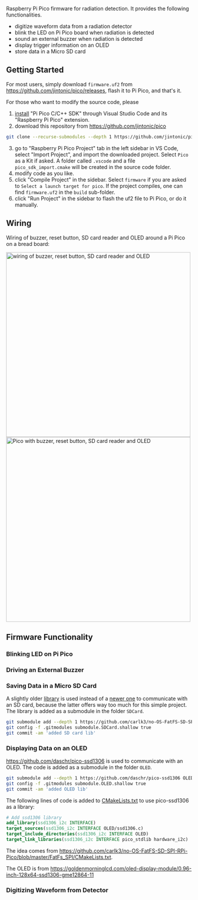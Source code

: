 Raspberry Pi Pico firmware for radiation detection. It provides the following functionalities.

* digitize waveform data from a radiation detector
* blink the LED on Pi Pico board when radiation is detected
* sound an external buzzer when radiation is detected
* display trigger information on an OLED
* store data in a Micro SD card

## Getting Started
For most users, simply download `firmware.uf2` from <https://github.com/jintonic/pico/releases>, flash it to Pi Pico, and that's it.

For those who want to modify the source code, please

1. [install] "Pi Pico C/C++ SDK" through Visual Studio Code and its "Raspberry Pi Pico" extension.
2. download this repository from <https://github.com/jintonic/pico>
```sh
git clone --recurse-submodules --depth 1 https://github.com/jintonic/pico
```
3. go to "Raspberry Pi Pico Project" tab in the left sidebar in VS Code, select "Import Project", and import the downloaded project. Select `Pico` as a Kit if asked. A folder called `.vscode` and a file `pico_sdk_import.cmake` will be created in the source code folder.
4. modify code as you like.
5. click "Compile Project" in the sidebar. Select `firmware` if you are asked to `Select a launch target for pico`. If the project compiles, one can find `firmware.uf2` in the `build` sub-folder.
6. click "Run Project" in the sidebar to flash the uf2 file to Pi Pico, or do it manually.

[install]: https://datasheets.raspberrypi.com/pico/getting-started-with-pico.pdf

## Wiring
Wiring of buzzer, reset button, SD card reader and OLED around a Pi Pico on a bread board:

<img height="500" alt="wiring of buzzer, reset button, SD card reader and OLED" src="https://github.com/user-attachments/assets/aa8cd64e-2b6f-4b83-a76f-b1f3f276e2c8" />
<img height="500" alt="Pico with buzzer, reset button, SD card reader and OLED" src="https://github.com/user-attachments/assets/75766d4e-b454-47be-b969-617ea47397db" />

## Firmware Functionality

### Blinking LED on Pi Pico

### Driving an External Buzzer

### Saving Data in a Micro SD Card
A slightly older [library](https://github.com/carlk3/no-OS-FatFS-SD-SPI-RPi-Pico) is used instead of a [newer one](https://github.com/carlk3/no-OS-FatFS-SD-SDIO-SPI-RPi-Pico) to communicate with an SD card, because the latter offers way too much for this simple project. The library is added as a submodule in the folder `SDCard`.

```sh
git submodule add --depth 1 https://github.com/carlk3/no-OS-FatFS-SD-SPI-RPi-Pico SDCard
git config -f .gitmodules submodule.SDCard.shallow true
git commit -am 'added SD card lib'
```

### Displaying Data on an OLED
<https://github.com/daschr/pico-ssd1306> is used to communicate with an OLED. The code is added as a submodule in the folder `OLED`.

```sh
git submodule add --depth 1 https://github.com/daschr/pico-ssd1306 OLED
git config -f .gitmodules submodule.OLED.shallow true
git commit -am 'added OLED lib'
```

The following lines of code is added to [CMakeLists.txt](CMakeLists.txt) to use pico-ssd1306 as a library:

```cmake
# Add ssd1306 library
add_library(ssd1306_i2c INTERFACE)
target_sources(ssd1306_i2c INTERFACE OLED/ssd1306.c)
target_include_directories(ssd1306_i2c INTERFACE OLED)
target_link_libraries(ssd1306_i2c INTERFACE pico_stdlib hardware_i2c)
```

The idea comes from <https://github.com/carlk3/no-OS-FatFS-SD-SPI-RPi-Pico/blob/master/FatFs_SPI/CMakeLists.txt>.

The OLED is from <https://goldenmorninglcd.com/oled-display-module/0.96-inch-128x64-ssd1306-gme12864-11>

### Digitizing Waveform from Detector
